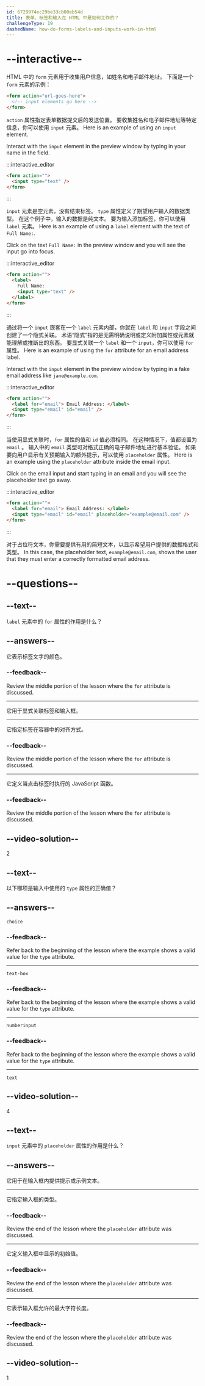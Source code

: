 ```yaml
---
id: 6729974ec29be33cb00eb54d
title: 表单、标签和输入在 HTML 中是如何工作的？
challengeType: 19
dashedName: how-do-forms-labels-and-inputs-work-in-html
---
```


# --interactive--

HTML 中的 `form` 元素用于收集用户信息，如姓名和电子邮件地址。 下面是一个 `form` 元素的示例：

```html
<form action="url-goes-here">
  <!-- input elements go here -->
</form>
```

`action` 属性指定表单数据提交后的发送位置。 要收集姓名和电子邮件地址等特定信息，你可以使用 `input` 元素。 Here is an example of using an `input` element.

Interact with the `input` element in the preview window by typing in your name in the field.

:::interactive_editor

```html
<form action="">
  <input type="text" />
</form>
```

:::

`input` 元素是空元素，没有结束标签。 `type` 属性定义了期望用户输入的数据类型。 在这个例子中，输入的数据是纯文本。 要为输入添加标签，你可以使用 `label` 元素。 Here is an example of using a `label` element with the text of `Full Name:`.

Click on the text `Full Name:` in the preview window and you will see the input go into focus.

:::interactive_editor

```html
<form action="">
  <label>
    Full Name:
    <input type="text" />
  </label>
</form>
```

:::

通过将一个 `input` 嵌套在一个 `label` 元素内部，你就在 `label` 和 `input` 字段之间创建了一个隐式关联。 术语“隐式”指的是无需明确说明或定义附加属性或元素就能理解或推断出的东西。 要显式关联一个 `label` 和一个 `input`，你可以使用 `for` 属性。 Here is an example of using the `for` attribute for an email address label.

Interact with the `input` element in the preview window by typing in a fake email address like `jane@example.com`.

:::interactive_editor

```html
<form action="">
  <label for="email"> Email Address: </label>
  <input type="email" id="email" />
</form>
```

:::

当使用显式关联时，`for` 属性的值和 `id` 值必须相同。 在这种情况下，值都设置为 `email` 。 输入中的 `email` 类型可对格式正确的电子邮件地址进行基本验证。 如果要向用户显示有关预期输入的额外提示，可以使用 `placeholder` 属性。 Here is an example using the `placeholder` attribute inside the email input.

Click on the email input and start typing in an email and you will see the placeholder text go away.

:::interactive_editor

```html
<form action="">
  <label for="email"> Email Address: </label>
  <input type="email" id="email" placeholder="example@email.com" />
</form>
```

:::

对于占位符文本，你需要提供有用的简短文本，以显示希望用户提供的数据格式和类型。 In this case, the placeholder text, `example@email.com`, shows the user that they must enter a correctly formatted email address.

# --questions--

## --text--

`label` 元素中的 `for` 属性的作用是什么？

## --answers--

它表示标签文字的颜色。

### --feedback--

Review the middle portion of the lesson where the `for` attribute is discussed.

---

它用于显式关联标签和输入框。

---

它指定标签在容器中的对齐方式。

### --feedback--

Review the middle portion of the lesson where the `for` attribute is discussed.

---

它定义当点击标签时执行的 JavaScript 函数。

### --feedback--

Review the middle portion of the lesson where the `for` attribute is discussed.

## --video-solution--

2

## --text--

以下哪项是输入中使用的 `type` 属性的正确值？

## --answers--

`choice`

### --feedback--

Refer back to the beginning of the lesson where the example shows a valid value for the `type` attribute.

---

`text-box`

### --feedback--

Refer back to the beginning of the lesson where the example shows a valid value for the `type` attribute.

---

`numberinput`

### --feedback--

Refer back to the beginning of the lesson where the example shows a valid value for the `type` attribute.

---

`text`

## --video-solution--

4

## --text--

`input` 元素中的 `placeholder` 属性的作用是什么？

## --answers--

它用于在输入框内提供提示或示例文本。

---

它指定输入框的类型。

### --feedback--

Review the end of the lesson where the `placeholder` attribute was discussed.

---

它定义输入框中显示的初始值。

### --feedback--

Review the end of the lesson where the `placeholder` attribute was discussed.

---

它表示输入框允许的最大字符长度。

### --feedback--

Review the end of the lesson where the `placeholder` attribute was discussed.

## --video-solution--

1
